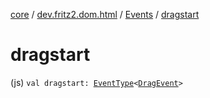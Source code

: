 [core](../../index.md) / [dev.fritz2.dom.html](../index.md) / [Events](index.md) / [dragstart](./dragstart.md)

# dragstart

(js) `val dragstart: `[`EventType`](../-event-type/index.md)`<`[`DragEvent`](https://kotlinlang.org/api/latest/jvm/stdlib/org.w3c.dom/-drag-event/index.html)`>`